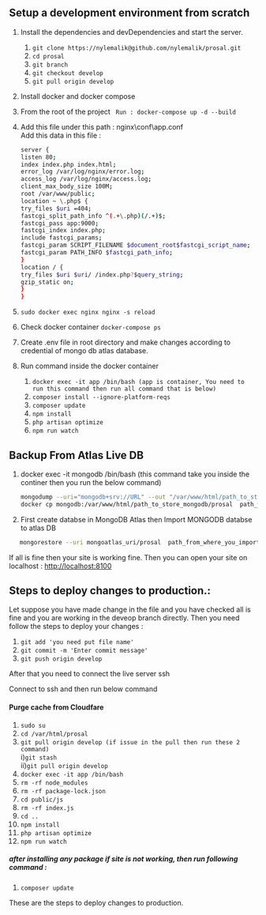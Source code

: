 ## Setup a development environment  from scratch

1. Install the dependencies and devDependencies and start the server.

   1. `git clone https://nylemalik@github.com/nylemalik/prosal.git`
   2. `cd prosal`
   3. `git branch`
   4. `git checkout develop`
   5. `git pull origin develop`

2. Install docker and docker compose
3. From the root of the project
   ` Run : docker-compose up -d --build`
4. Add this file under this path : nginx\conf\app.conf  
   Add this data in this file :
   ```sh
   server {
   listen 80;
   index index.php index.html;
   error_log /var/log/nginx/error.log;
   access_log /var/log/nginx/access.log;
   client_max_body_size 100M;
   root /var/www/public;
   location ~ \.php$ {
   try_files $uri =404;
   fastcgi_split_path_info ^(.+\.php)(/.+)$;
   fastcgi_pass app:9000;
   fastcgi_index index.php;
   include fastcgi_params;
   fastcgi_param SCRIPT_FILENAME $document_root$fastcgi_script_name;
   fastcgi_param PATH_INFO $fastcgi_path_info;
   }
   location / {
   try_files $uri $uri/ /index.php?$query_string;
   gzip_static on;
   }
   }
   ```
5. `sudo docker exec nginx nginx -s reload`
6. Check docker container
   `docker-compose ps `
7. Create .env file in root directory and make changes according to credential of mongo db atlas database.
8. Run command inside the docker container
   1. `docker exec -it app /bin/bash (app is container, You need to run this command then run all command that is below)`
   2. `composer install --ignore-platform-reqs`
   3. `composer update`
   4. `npm install`
   5. `php artisan optimize`
   6. `npm run watch`

## Backup From Atlas Live DB  

1. docker exec -it mongodb /bin/bash (this command take you inside the continer then you run the below command)
   ```sh
   mongodump --uri="mongodb+srv://URL" --out "/var/www/html/path_to_store_mongodb" (URL is from mongo db atlas from where you want to export )
   docker cp mongodb:/var/www/html/path_to_store_mongodb/prosal  path_where_you_want_to_store_db_from_docker
   ```
2. First create databse in MongoDB Atlas then  Import MONGODB databse to atlas DB

```sh
   mongorestore --uri mongoatlas_uri/prosal  path_from_where_you_import_db
```

If all is fine then your site is working fine. Then you can open your site on localhost : [http://localhost:8100](http://localhost:8100)

## Steps to deploy changes to production.:

Let suppose you have made change in the file and you have checked all is fine and you are working in the deveop branch directly.
Then you need follow the steps to deploy your changes :

1.  `git add 'you need put file name'`
2.  `git commit -m 'Enter commit message'`
3.  `git push origin develop`

After that you need to connect the live server ssh

Connect to ssh and then run below command

#### Purge cache from Cloudfare

1. `sudo su`
2. `cd /var/html/prosal`
3. `git pull origin develop (if issue in the pull then run these 2 command)`<br>
   i)`git stash`<br>
   ii)`git pull origin develop`
4. `docker exec -it app /bin/bash`
5. `rm -rf node_modules`
6. `rm -rf package-lock.json`
7. `cd public/js`
8. `rm -rf index.js`
9. `cd ..`
10. `npm install`
11. `php artisan optimize`
12. `npm run watch`

##### after installing any package if site is not working, then run following command :<bR>

1.  `composer update`

These are the steps to deploy changes to production.
